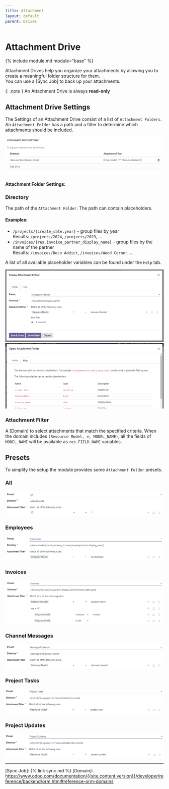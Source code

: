 ```yaml
---
title: Attachment
layout: default
parent: Drives
---
```


# Attachment Drive

{% include module.md module="base" %}

Attachment Drives help you organize your attachments by allowing you to create a meaningful folder structure for them. <br />
You can use a [Sync Job] to back up your attachments.

{: .note }
An Attachment Drive is always **read-only**

## Attachment Drive Settings

The Settings of an Attachment Drive consist of a list of `Attachment Folders`.
An `Attachment Folder` has a path and a filter to determine which attachments should be included.

![Attachment Drive Settings](../assets/attachment_drive_settings.png)

#### Attachment Folder Settings: 

### Directory

The path of the `Attachment Folder`. The path can contain placeholders.

#### Examples:
- `/projects/{create_date.year}` - group files by year <br />
  Results: `/projects/2024`, `/projects/2023`, ... 
- `/invoices/{res.invoice_partner_display_name}` - group files by the name of the partner <br />
  Results: `/invoices/Deco Addict`, `/invoices/Wood Corner`, ...

A list of all available placeholder variables can be found under the `Help` tab.

![Create Attachment Folder](../assets/create_attachment_folder.png)
![Attachment Folder Help](../assets/attachment_folder_help.png)

### Attachment Filter

A [Domain] to select attachments that match the specified criteria.
When the domain includes `(Resource Model, =, MODEL_NAME)`, all the fields of `MODEL_NAME` will be available as `res.FIELD_NAME` variables.

## Presets

To simplify the setup the module provides some `Attachment Folder` presets. 

### All

![All Preset](../assets/preset_all.png)

### Employees

![Employees Preset](../assets/preset_employees.png)

### Invoices

![Invoices Preset](../assets/preset_invoices.png)

### Channel Messages

![Channel Messages Preset](../assets/preset_discuss.png)

### Project Tasks

![All Preset](../assets/preset_project_tasks.png)

### Project Updates

![All Preset](../assets/preset_project_updates.png)


---

[Sync Job]: {% link sync.md %}
[Domain]: https://www.odoo.com/documentation/{{site.content.version}}/developer/reference/backend/orm.html#reference-orm-domains


